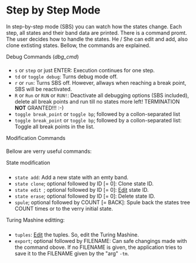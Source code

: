 Step by Step Mode
=================

In step-by-step mode (SBS) you can watch how the states change. Each step, all states and their band data are printed. There is a command promt. The user decides how to handle the states. He / She can edit and add, also clone extisting states. Bellow, the commands are explained.

Debug Commands (*dbg_cmd*)
####

* `s` or `step` or just ENTER: Execution continues for one step.
* `td` or `toggle debug`: Turns debug mode off.
* `r` or `run`: Turns SBS off. However, allways when reaching a break point, SBS will be reactivated.
* `R` or `Run` or `RUN` or `RUN!`: Deactivate all debugging options (SBS included), delete all break points and run till no states more left! TERMINATION **NOT** GRANTED!!! :-)
* `toggle break_point` or `toggle bp`; followed by a collon-separated list
* `toggle break_point` or `toggle bp`; followed by a collon-separated list: Toggle all break points in the list.

Modification Commands
####

Bellow are verry useful commands:

State modification
###

* `state add`: Add a new state with an emty band.
* `state clone`; optional followed by ID [= 0]: Clone state ID.
* `state edit `; optional followed by ID [= 0]: [Edit](edit_state.md) state ID.
* `state erase`; optional followed by ID [= 0]: Delete state ID.
* `spule`; optional followed by COUNT [= BACK]: Spule back the states tree COUNT times or to the verry initial state.

Turing Mashine editting:
###

* `tuples`: [Edit](edit_tuples.md) the tuples. So, edit the Turing Mashine.
* `export`; optional followed by FILENAME: Can safe changings made with the command obove. If no FILENAME is given, the application tries to save it to the FILENAME given by the "arg" `-tm`.
